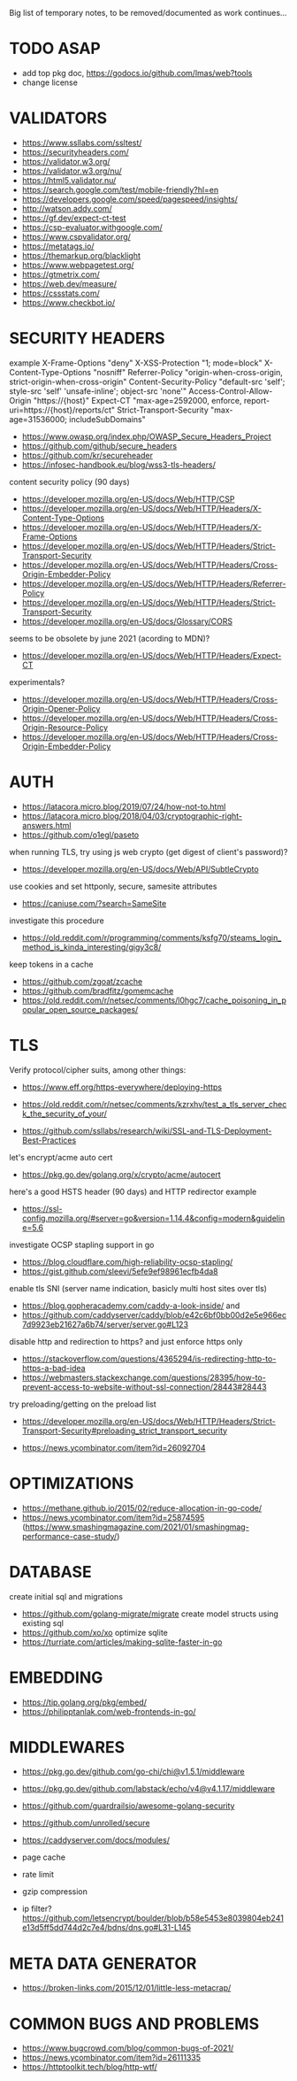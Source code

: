 
Big list of temporary notes, to be removed/documented as work continues...

# TODO ASAP

- add top pkg doc, https://godocs.io/github.com/lmas/web?tools
- change license


# VALIDATORS

- https://www.ssllabs.com/ssltest/
- https://securityheaders.com/
- https://validator.w3.org/
- https://validator.w3.org/nu/
- https://html5.validator.nu/
- https://search.google.com/test/mobile-friendly?hl=en
- https://developers.google.com/speed/pagespeed/insights/
- http://watson.addy.com/
- https://gf.dev/expect-ct-test
- https://csp-evaluator.withgoogle.com/
- https://www.cspvalidator.org/
- https://metatags.io/
- https://themarkup.org/blacklight
- https://www.webpagetest.org/
- https://gtmetrix.com/
- https://web.dev/measure/
- https://cssstats.com/
- https://www.checkbot.io/

# SECURITY HEADERS

example
        X-Frame-Options "deny"
        X-XSS-Protection "1; mode=block"
        X-Content-Type-Options "nosniff"
        Referrer-Policy "origin-when-cross-origin, strict-origin-when-cross-origin"
        Content-Security-Policy "default-src 'self'; style-src 'self' 'unsafe-inline'; object-src 'none'"
        Access-Control-Allow-Origin "https://{host}"
        Expect-CT "max-age=2592000, enforce, report-uri=https://{host}/reports/ct"
        Strict-Transport-Security "max-age=31536000; includeSubDomains"

- https://www.owasp.org/index.php/OWASP_Secure_Headers_Project
- https://github.com/github/secure_headers
- https://github.com/kr/secureheader
- https://infosec-handbook.eu/blog/wss3-tls-headers/

content security policy (90 days)
- https://developer.mozilla.org/en-US/docs/Web/HTTP/CSP
- https://developer.mozilla.org/en-US/docs/Web/HTTP/Headers/X-Content-Type-Options
- https://developer.mozilla.org/en-US/docs/Web/HTTP/Headers/X-Frame-Options
- https://developer.mozilla.org/en-US/docs/Web/HTTP/Headers/Strict-Transport-Security
- https://developer.mozilla.org/en-US/docs/Web/HTTP/Headers/Cross-Origin-Embedder-Policy
- https://developer.mozilla.org/en-US/docs/Web/HTTP/Headers/Referrer-Policy
- https://developer.mozilla.org/en-US/docs/Web/HTTP/Headers/Strict-Transport-Security
- https://developer.mozilla.org/en-US/docs/Glossary/CORS

seems to be obsolete by june 2021 (acording to MDN)?
- https://developer.mozilla.org/en-US/docs/Web/HTTP/Headers/Expect-CT

experimentals?
- https://developer.mozilla.org/en-US/docs/Web/HTTP/Headers/Cross-Origin-Opener-Policy
- https://developer.mozilla.org/en-US/docs/Web/HTTP/Headers/Cross-Origin-Resource-Policy
- https://developer.mozilla.org/en-US/docs/Web/HTTP/Headers/Cross-Origin-Embedder-Policy

# AUTH

- https://latacora.micro.blog/2019/07/24/how-not-to.html
- https://latacora.micro.blog/2018/04/03/cryptographic-right-answers.html
- https://github.com/o1egl/paseto

when running TLS, try using js web crypto (get digest of client's password)?
- https://developer.mozilla.org/en-US/docs/Web/API/SubtleCrypto

use cookies and set httponly, secure, samesite attributes
- https://caniuse.com/?search=SameSite

investigate this procedure
- https://old.reddit.com/r/programming/comments/ksfg70/steams_login_method_is_kinda_interesting/gigy3c8/

keep tokens in a cache
- https://github.com/zgoat/zcache
- https://github.com/bradfitz/gomemcache
- https://old.reddit.com/r/netsec/comments/l0hgc7/cache_poisoning_in_popular_open_source_packages/

# TLS

Verify protocol/cipher suits, among other things:
- https://www.eff.org/https-everywhere/deploying-https

- https://old.reddit.com/r/netsec/comments/kzrxhv/test_a_tls_server_check_the_security_of_your/

- https://github.com/ssllabs/research/wiki/SSL-and-TLS-Deployment-Best-Practices

let's encrypt/acme auto cert
- https://pkg.go.dev/golang.org/x/crypto/acme/autocert

here's a good HSTS header (90 days) and HTTP redirector example
- https://ssl-config.mozilla.org/#server=go&version=1.14.4&config=modern&guideline=5.6

investigate OCSP stapling support in go
- https://blog.cloudflare.com/high-reliability-ocsp-stapling/
- https://gist.github.com/sleevi/5efe9ef98961ecfb4da8

enable tls SNI (server name indication, basicly multi host sites over tls)
- https://blog.gopheracademy.com/caddy-a-look-inside/
and
- https://github.com/caddyserver/caddy/blob/e42c6bf0bb00d2e5e966ec7d9923eb21627a6b74/server/server.go#L123

disable http and redirection to https? and just enforce https only
- https://stackoverflow.com/questions/4365294/is-redirecting-http-to-https-a-bad-idea
- https://webmasters.stackexchange.com/questions/28395/how-to-prevent-access-to-website-without-ssl-connection/28443#28443

try preloading/getting on the preload list
- https://developer.mozilla.org/en-US/docs/Web/HTTP/Headers/Strict-Transport-Security#preloading_strict_transport_security

- https://news.ycombinator.com/item?id=26092704

# OPTIMIZATIONS

- https://methane.github.io/2015/02/reduce-allocation-in-go-code/
- https://news.ycombinator.com/item?id=25874595 (https://www.smashingmagazine.com/2021/01/smashingmag-performance-case-study/)

# DATABASE

create initial sql and migrations
- https://github.com/golang-migrate/migrate
create model structs using existing sql
- https://github.com/xo/xo
optimize sqlite
- https://turriate.com/articles/making-sqlite-faster-in-go

# EMBEDDING

- https://tip.golang.org/pkg/embed/
- https://philipptanlak.com/web-frontends-in-go/

# MIDDLEWARES

- https://pkg.go.dev/github.com/go-chi/chi@v1.5.1/middleware
- https://pkg.go.dev/github.com/labstack/echo/v4@v4.1.17/middleware
- https://github.com/guardrailsio/awesome-golang-security
- https://github.com/unrolled/secure
- https://caddyserver.com/docs/modules/

- page cache
- rate limit
- gzip compression
- ip filter? https://github.com/letsencrypt/boulder/blob/b58e5453e8039804eb241e13d5ff5dd744d2c7e4/bdns/dns.go#L31-L145

# META DATA GENERATOR
- https://broken-links.com/2015/12/01/little-less-metacrap/

# COMMON BUGS AND PROBLEMS

- https://www.bugcrowd.com/blog/common-bugs-of-2021/
- https://news.ycombinator.com/item?id=26111335
- https://httptoolkit.tech/blog/http-wtf/

